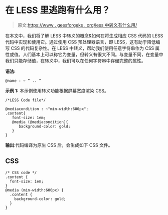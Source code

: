 # 在 LESS 里逃跑有什么用？

> 原文:[https://www . geesforgeks . org/less 中转义有什么用/](https://www.geeksforgeeks.org/what-is-the-use-of-escaping-in-less/)

在本文中，我们将了解 LESS 中转义的概念&如何在将生成相应 CSS 代码的 LESS 代码中实现和使用它。通过使用 CSS 预处理器语言，即 LESS，这有助于降低编写 CSS 的代码复杂性。在 LESS 中转义，帮助我们使用任意字符串作为 CSS 属性或值。人们基本上可以称它为变量，但转义有很大不同。与变量不同，在变量中我们只能存储值，在转义中，我们可以在任何字符串中存储完整的属性。

**语法:**

```
@name : ~ “ .. ”
```

**示例 1:** 本示例使用转义功能根据屏幕宽度渲染 CSS。

```
/*LESS Code file*/

@mediacondition : ~"min-width:600px";
.content{
   font-size: 1em;
   @media (@mediacondition){
      background-color: gold;
   }
}
```

**输出**:代码编译为原生 CSS 后，会生成如下 CSS 文件。

## CSS

```
/* CSS code */
.content {
  font-size: 1em;
}
@media (min-width:600px) {
  .content {
    background-color: gold;
  }
}
```